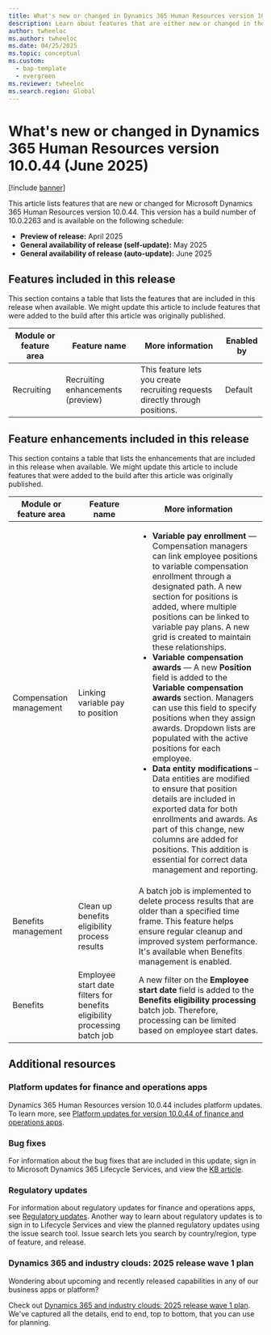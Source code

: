 ```yaml
---
title: What's new or changed in Dynamics 365 Human Resources version 10.0.44 (June 2025)
description: Learn about features that are either new or changed in the Microsoft Dynamics 365 Human Resources version 10.0.44 preview release.
author: twheeloc
ms.author: twheeloc
ms.date: 04/25/2025
ms.topic: conceptual
ms.custom: 
  - bap-template
  - evergreen
ms.reviewer: twheeloc
ms.search.region: Global
---
```


# What's new or changed in Dynamics 365 Human Resources version 10.0.44 (June 2025)

[!include [banner](../../includes/preview-banner.md)]

This article lists features that are new or changed for Microsoft Dynamics 365 Human Resources version 10.0.44. This version has a build number of 10.0.2263 and is available on the following schedule:

- **Preview of release:** April 2025
- **General availability of release (self-update):** May 2025
- **General availability of release (auto-update):** June 2025

## Features included in this release

This section contains a table that lists the features that are included in this release when available. We might update this article to include features that were added to the build after this article was originally published.

| Module or feature area | Feature name | More information | Enabled by |
|---|---|---|---|
| Recruiting | Recruiting enhancements (preview) | This feature lets you create recruiting requests directly through positions. | Default |

## Feature enhancements included in this release

This section contains a table that lists the enhancements that are included in this release when available. We might update this article to include features that were added to the build after this article was originally published.

| Module or feature area | Feature name | More information |
|---|---|---|
| Compensation management | Linking variable pay to position | <ul><li>**Variable pay enrollment** — Compensation managers can link employee positions to variable compensation enrollment through a designated path. A new section for positions is added, where multiple positions can be linked to variable pay plans. A new grid is created to maintain these relationships.</li><li>**Variable compensation awards** — A new **Position** field is added to the **Variable compensation awards** section. Managers can use this field to specify positions when they assign awards. Dropdown lists are populated with the active positions for each employee.</li><li>**Data entity modifications** – Data entities are modified to ensure that position details are included in exported data for both enrollments and awards. As part of this change, new columns are added for positions. This addition is essential for correct data management and reporting.</li></ul> |
| Benefits management | Clean up benefits eligibility process results | A batch job is implemented to delete process results that are older than a specified time frame. This feature helps ensure regular cleanup and improved system performance. It's available when Benefits management is enabled. |
| Benefits | Employee start date filters for benefits eligibility processing batch job | A new filter on the **Employee start date** field is added to the **Benefits eligibility processing** batch job. Therefore, processing can be limited based on employee start dates. |


## Additional resources

### Platform updates for finance and operations apps

Dynamics 365 Human Resources version 10.0.44 includes platform updates. To learn more, see [Platform updates for version 10.0.44 of finance and operations apps](../../fin-ops-core/fin-ops/get-started/whats-new-platform-updates-10-0-44.md).

### Bug fixes

For information about the bug fixes that are included in this update, sign in to Microsoft Dynamics 365 Lifecycle Services, and view the [KB article](https://fix.lcs.dynamics.com/Issue/Details?bugId=xxxx).

### Regulatory updates

For information about regulatory updates for finance and operations apps, see [Regulatory updates](../../finance/localizations/global/regulatory-updates.md). Another way to learn about regulatory updates is to sign in to Lifecycle Services and view the planned regulatory updates using the issue search tool. Issue search lets you search by country/region, type of feature, and release.

### Dynamics 365 and industry clouds: 2025 release wave 1 plan

Wondering about upcoming and recently released capabilities in any of our business apps or platform?

Check out [Dynamics 365 and industry clouds: 2025 release wave 1 plan](/dynamics365/release-plan/2025wave1/finance-supply-chain/dynamics365-finance). We've captured all the details, end to end, top to bottom, that you can use for planning.
